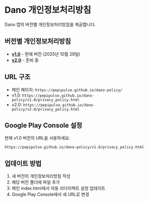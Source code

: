# Dano 개인정보처리방침

Dano 앱의 버전별 개인정보처리방침을 제공합니다.

## 버전별 개인정보처리방침

- **[v1.0](./v1.0/privacy_policy.html)** - 현재 버전 (2025년 10월 29일)
- **[v2.0](./v2.0/privacy_policy.html)** - 준비 중

## URL 구조

- 메인 페이지: `https://pepipulse.github.io/dano-policy/`
- v1.0: `https://pepipulse.github.io/dano-policy/v1.0/privacy_policy.html`
- v2.0: `https://pepipulse.github.io/dano-policy/v2.0/privacy_policy.html`

## Google Play Console 설정

현재 v1.0 버전의 URL을 사용하세요:
```
https://pepipulse.github.io/dano-policy/v1.0/privacy_policy.html
```

## 업데이트 방법

1. 새 버전의 개인정보처리방침 작성
2. 해당 버전 폴더에 파일 추가
3. 메인 index.html에서 자동 리다이렉트 설정 업데이트
4. Google Play Console에서 새 URL로 변경
